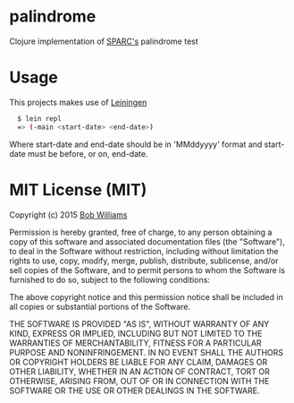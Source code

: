 # palindrome

Clojure implementation of [SPARC's](http://sparcedge.com) palindrome test

# Usage

This projects makes use of [Leiningen](http://leiningen.org/)

```sh
  $ lein repl
  => (-main <start-date> <end-date>)
```
Where start-date and end-date should be in 'MMddyyyy' format and start-date must be before, or on, end-date.

# MIT License (MIT)

Copyright (c) 2015 [Bob Williams](https://github.com/bobwilliams/)

Permission is hereby granted, free of charge, to any person obtaining a copy
of this software and associated documentation files (the "Software"), to deal
in the Software without restriction, including without limitation the rights
to use, copy, modify, merge, publish, distribute, sublicense, and/or sell
copies of the Software, and to permit persons to whom the Software is
furnished to do so, subject to the following conditions:

The above copyright notice and this permission notice shall be included in
all copies or substantial portions of the Software.

THE SOFTWARE IS PROVIDED "AS IS", WITHOUT WARRANTY OF ANY KIND, EXPRESS OR
IMPLIED, INCLUDING BUT NOT LIMITED TO THE WARRANTIES OF MERCHANTABILITY,
FITNESS FOR A PARTICULAR PURPOSE AND NONINFRINGEMENT. IN NO EVENT SHALL THE
AUTHORS OR COPYRIGHT HOLDERS BE LIABLE FOR ANY CLAIM, DAMAGES OR OTHER
LIABILITY, WHETHER IN AN ACTION OF CONTRACT, TORT OR OTHERWISE, ARISING FROM,
OUT OF OR IN CONNECTION WITH THE SOFTWARE OR THE USE OR OTHER DEALINGS IN
THE SOFTWARE.